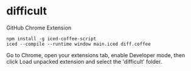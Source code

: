 difficult
=========

GitHub Chrome Extension

    npm install -g iced-coffee-script
    iced --compile --runtime window main.iced diff.coffee 

Go to Chrome, open your extensions tab, enable Developer mode, then click Load unpacked extension and select the 'difficult' folder.
